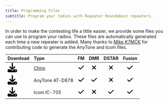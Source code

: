 ```yaml
---
title: Programming Files
subtitle: Program your radios with Repeater Roundabout repeaters.
---
```


In order to make the contesting life a little easier, we provide some files you can use to program your radios. These files are automatically generated each time a new repeater is added. Many thanks to [Mike K7MCK](https://www.qrz.com/db/k7mck) for contributing code to generate the AnyTone and Icom files.

| Download | Type | FM | DMR | DSTAR | Fusion |
|:---------|:-----|:--:|:---:|:-----:|:------:|
| <a href="https://raw.githubusercontent.com/QCaudron/repeater_roundabout/main/assets/rr_frequencies.csv" download><img src="assets/download-solid.svg" height="30px" /></a> | [Chirp](https://chirp.danplanet.com/projects/chirp/wiki/Home) | <img src="assets/check-solid.svg" height="20px" /> | <img src="assets/xmark-solid.svg" height="20px" /> |  <img src="assets/xmark-solid.svg" height="20px" /> | <img src="assets/check-solid.svg" height="20px" /> |
| <a href="#" download><img src="assets/download-solid.svg" height="30px" /></a> | AnyTone AT-D878 | <img src="assets/check-solid.svg" height="20px" /> | <img src="assets/check-solid.svg" height="20px" /> |  <img src="assets/xmark-solid.svg" height="20px" /> | <img src="assets/check-solid.svg" height="20px" /> |
| <a href="#" download><img src="assets/download-solid.svg" height="30px" /></a> | Icom IC-705 | <img src="assets/check-solid.svg" height="20px" /> | <img src="assets/xmark-solid.svg" height="20px" /> |  <img src="assets/check-solid.svg" height="20px" /> | <img src="assets/check-solid.svg" height="20px" /> |